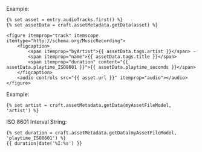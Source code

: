 

Example:

    {% set asset = entry.audioTracks.first() %}
    {% set assetData = craft.assetMetadata.getData(asset) %}

    <figure itemprop="track" itemscope itemtype="http://schema.org/MusicRecording">
        <figcaption>
            <span itemprop="byArtist">{{ assetData.tags.artist }}</span> -
            <span itemprop="name">{{ assetData.tags.title }}</span>
            <span itemprop="duration" content="{{ assetData.playtime_ISO8601 }}">{{ assetData.playtime_seconds }}</span>
        </figcaption>
        <audio controls src="{{ asset.url }}" itemprop="audio"></audio>
    </figure>

Example:

    {% set artist = craft.assetMetadata.getData(myAssetFileModel, 'artist') %}

ISO 8601 Interval String:

    {% set duration = craft.assetMetadata.getData(myAssetFileModel, 'playtime_ISO8601') %}
    {{ duration|date('%I:%s') }}
